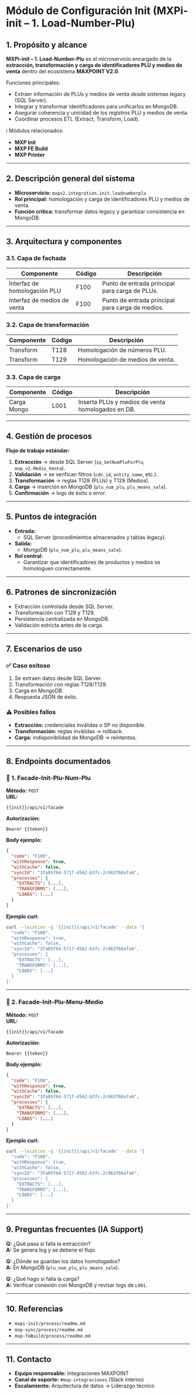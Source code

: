 # Módulo de Configuración Init (MXPi-init – 1. Load-Number-Plu)

## 1. Propósito y alcance

**MXPi-init – 1. Load-Number-Plu** es el microservicio encargado de la **extracción, transformación y carga de identificadores PLU y medios de venta** dentro del ecosistema **MAXPOINT V2.0**.

Funciones principales:

* Extraer información de PLUs y medios de venta desde sistemas legacy (SQL Server).
* Integrar y transformar identificadores para unificarlos en MongoDB.
* Asegurar coherencia y unicidad de los registros PLU y medios de venta.
* Coordinar procesos ETL (Extract, Transform, Load).

ℹ️ Módulos relacionados:

* **MXP Init**
* **MXP FE Build**
* **MXP Printer**

---

## 2. Descripción general del sistema

* **Microservicio:** `mxpv2.integration.init.loadnumberplu`
* **Rol principal:** homologación y carga de identificadores PLU y medios de venta.
* **Función crítica:** transformar datos legacy y garantizar consistencia en MongoDB.

---

## 3. Arquitectura y componentes

### 3.1. Capa de fachada

| Componente                     | Código | Descripción                                      |
| ------------------------------ | ------ | ------------------------------------------------ |
| Interfaz de homologación PLU   | F100   | Punto de entrada principal para carga de PLUs.   |
| Interfaz de medios de venta    | F100   | Punto de entrada principal para carga de medios. |

### 3.2. Capa de transformación

| Componente | Código | Descripción                                        |
| ---------- | ------ | -------------------------------------------------- |
| Transform  | T128   | Homologación de números PLU.                       |
| Transform  | T129   | Homologación de medios de venta.                   |

### 3.3. Capa de carga

| Componente  | Código | Descripción                                         |
| ----------- | ------ | --------------------------------------------------- |
| Carga Mongo | L001   | Inserta PLUs y medios de venta homologados en DB.   |

---

## 4. Gestión de procesos

**Flujo de trabajo estándar:**

1. **Extracción** → desde SQL Server (`sp_GetNumPluForPlu`, `mxp_v2.Medio_Venta`).
2. **Validación** → se verifican filtros (`cdn_id`, `entity_name`, etc.).
3. **Transformación** → reglas T128 (PLUs) y T129 (Medios).
4. **Carga** → inserción en MongoDB (`plu_num_plu`, `plu_means_sale`).
5. **Confirmación** → logs de éxito o error.

---

## 5. Puntos de integración

* **Entrada:**
  * SQL Server (procedimientos almacenados y tablas legacy).
* **Salida:**
  * MongoDB (`plu_num_plu`, `plu_means_sale`).
* **Rol central:**
  * Garantizar que identificadores de productos y medios se homologuen correctamente.

---

## 6. Patrones de sincronización

* Extracción controlada desde SQL Server.
* Transformación con T128 y T129.
* Persistencia centralizada en MongoDB.
* Validación estricta antes de la carga.

---

## 7. Escenarios de uso

### ✅ Caso exitoso

1. Se extraen datos desde SQL Server.
2. Transformación con reglas T128/T129.
3. Carga en MongoDB.
4. Respuesta JSON de éxito.

### ⚠️ Posibles fallos

* **Extracción:** credenciales inválidas o SP no disponible.
* **Transformación:** reglas inválidas → rollback.
* **Carga:** indisponibilidad de MongoDB → reintentos.

---

## 8. Endpoints documentados

### 🔹 1. Facade-Init-Plu-Num-Plu

**Método:** `POST`  
**URL:**

```http
{{init}}/api/v1/facade
```

**Autorización:**

```
Bearer {{token}}
```

**Body ejemplo:**

```json
{
  "code": "F100",
  "withResponse": true,
  "withCache": false,
  "syncId": "3fa85f64-5717-4562-b3fc-2c963f66afa6",
  "processes": {
    "EXTRACTS": [...],
    "TRANSFORMS": [...],
    "LOADS": [...]
  }
}
```

**Ejemplo curl:**

```bash
curl --location -g '{{init}}/api/v1/facade' --data '{
  "code": "F100",
  "withResponse": true,
  "withCache": false,
  "syncId": "3fa85f64-5717-4562-b3fc-2c963f66afa6",
  "processes": {
    "EXTRACTS": [...],
    "TRANSFORMS": [...],
    "LOADS": [...]
  }
}'
```

---

### 🔹 2. Facade-Init-Plu-Menu-Medio

**Método:** `POST`  
**URL:**

```http
{{init}}/api/v1/facade
```

**Autorización:**

```
Bearer {{token}}
```

**Body ejemplo:**

```json
{
  "code": "F100",
  "withResponse": true,
  "withCache": false,
  "syncId": "3fa85f64-5717-4562-b3fc-2c963f66afa6",
  "processes": {
    "EXTRACTS": [...],
    "TRANSFORMS": [...],
    "LOADS": [...]
  }
}
```

**Ejemplo curl:**

```bash
curl --location -g '{{init}}/api/v1/facade' --data '{
  "code": "F100",
  "withResponse": true,
  "withCache": false,
  "syncId": "3fa85f64-5717-4562-b3fc-2c963f66afa6",
  "processes": {
    "EXTRACTS": [...],
    "TRANSFORMS": [...],
    "LOADS": [...]
  }
}'
```

---

## 9. Preguntas frecuentes (IA Support)

**Q:** ¿Qué pasa si falla la extracción?  
**A:** Se genera log y se detiene el flujo.

**Q:** ¿Dónde se guardan los datos homologados?  
**A:** En MongoDB (`plu_num_plu`, `plu_means_sale`).

**Q:** ¿Qué hago si falla la carga?  
**A:** Verificar conexión con MongoDB y revisar logs de `L001`.

---

## 10. Referencias

* `mxpi-init/process/readme.md`
* `mxp-sync/process/readme.md`
* `mxp-feBuild/process/readme.md`

---

## 11. Contacto

* **Equipo responsable:** Integraciones MAXPOINT
* **Canal de soporte:** `#mxp-integraciones` (Slack interno)
* **Escalamiento:** Arquitectura de datos → Liderazgo técnico
